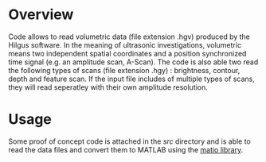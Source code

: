 # Overview
Code allows to read volumetric data (file extension .hgv) produced by the Hilgus software. In the meaning of ultrasonic investigations, volumetric means two independent spatial coordinates and a position synchronized time signal (e.g. an amplitude scan, A-Scan). The code is also able two read the following types of scans (file extension .hgy) : brightness, contour, depth and feature scan. If the input file includes of multiple types of scans, they will read seperatley with their own amplitude resolution. 

# Usage
Some proof of concept code is attached in the *src* directory and is able to read the data files and convert them to MATLAB using the [matio library](https://sourceforge.net/projects/matio/).

